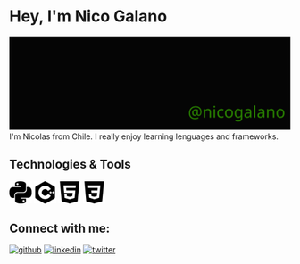 # Hey, I'm Nico Galano
![banner](https://raw.githubusercontent.com/nicogalano/nicogalano/f2e145bce22d2d8134838220e4d1885fe69b2312/img/header-banner-simple.svg)
I'm Nicolas from Chile. I really enjoy learning lenguages and frameworks.

## Technologies & Tools
<img src='https://raw.githubusercontent.com/nicogalano/nicogalano/f2e145bce22d2d8134838220e4d1885fe69b2312/img/python.svg' alt='python' height='40'> <img src='https://raw.githubusercontent.com/nicogalano/nicogalano/f2e145bce22d2d8134838220e4d1885fe69b2312/img/cplusplus.svg' alt='cplusplus' height='40'> <img src='https://raw.githubusercontent.com/nicogalano/nicogalano/f2e145bce22d2d8134838220e4d1885fe69b2312/img/html5.svg' alt='html5' height='40'> <img src='https://raw.githubusercontent.com/nicogalano/nicogalano/f2e145bce22d2d8134838220e4d1885fe69b2312/img/css3.svg' alt='css3' height='40'> 

<!--- 
## GitHub Stats
![Anurag's GitHub stats](https://github-readme-stats.vercel.app/api?username=nicogalano&theme=panda)
-->

## Connect with me:
[<img src='https://cdn.jsdelivr.net/npm/simple-icons@3.0.1/icons/github.svg' alt='github' height='40'>](https://github.com/nicogalano)  [<img src='https://cdn.jsdelivr.net/npm/simple-icons@3.0.1/icons/linkedin.svg' alt='linkedin' height='40'>](https://www.linkedin.com/in/nicolas-galano/)  [<img src='https://cdn.jsdelivr.net/npm/simple-icons@3.0.1/icons/twitter.svg' alt='twitter' height='40'>](https://twitter.com/nico_galano)  

<!--- 
https://shields.io/ 
https://simpleicons.org/
https://arturssmirnovs.github.io/github-profile-readme-generator/
-->
